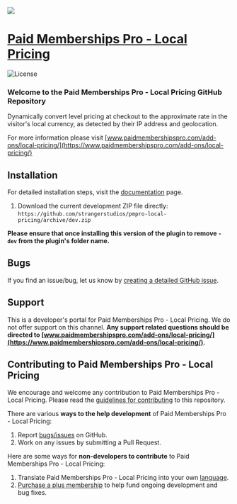 ![](pmpro-local-pricing-banner.jpg)

# [Paid Memberships Pro - Local Pricing](https://www.paidmembershipspro.com/add-ons/local-pricing/) #
[comment]: # (Generate badges from shields.io, only works for .org plugins to get other stats etc. We'd have to create our own endpoints for Premium plugins)

![License](https://img.shields.io/badge/license-GPL--2.0%2B-red.svg?style=flat-square)

### Welcome to the Paid Memberships Pro - Local Pricing GitHub Repository

Dynamically convert level pricing at checkout to the approximate rate in the visitor's local currency, as detected by their IP address and geolocation.

For more information please visit [www.paidmembershipspro.com/add-ons/local-pricing/](https://www.paidmembershipspro.com/add-ons/local-pricing/)

## Installation ##
For detailed installation steps, visit the [documentation](https://www.paidmembershipspro.com/add-ons/local-pricing/) page.

1. Download the current development ZIP file directly: `https://github.com/strangerstudios/pmpro-local-pricing/archive/dev.zip`

**Please ensure that once installing this version of the plugin to remove `-dev` from the plugin's folder name.**

## Bugs ##
If you find an issue/bug, let us know by [creating a detailed GitHub issue](https://github.com/strangerstudios/pmpro-local-pricing/issues/new).

## Support ##
This is a developer's portal for Paid Memberships Pro - Local Pricing. We do not offer support on this channel. **Any support related questions should be directed to [www.paidmembershipspro.com/add-ons/local-pricing/](https://www.paidmembershipspro.com/add-ons/local-pricing/).**

## Contributing to Paid Memberships Pro - Local Pricing ##
We encourage and welcome any contribution to Paid Memberships Pro - Local Pricing. Please read the [guidelines for contributing](https://github.com/strangerstudios/pmpro-local-pricing/blob/dev/.github/CONTRIBUTING.md) to this repository.

There are various **ways to the help development** of Paid Memberships Pro - Local Pricing:

1. Report [bugs/issues](https://github.com/strangerstudios/pmpro-local-pricing/issues/new) on GitHub.
2. Work on any issues by submitting a Pull Request.

Here are some ways for **non-developers to contribute** to Paid Memberships Pro - Local Pricing:

1. Translate Paid Memberships Pro - Local Pricing into your own [language](https://www.paidmembershipspro.com/paid-memberships-pro-in-your-language/).
2. [Purchase a plus membership](https://www.paidmembershipspro.com/pricing) to help fund ongoing development and bug fixes.
